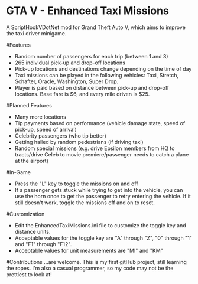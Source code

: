 # GTA V - Enhanced Taxi Missions
A ScriptHookVDotNet mod for Grand Theft Auto V, which aims to improve the taxi driver minigame.



#Features
- Random number of passengers for each trip (between 1 and 3)
- 265 individual pick-up and drop-off locations
- Pick-up locations and destinations change depending on the time of day
- Taxi missions can be played in the following vehicles: Taxi, Stretch, Schafter, Oracle, Washington, Super Drop.
- Player is paid based on distance between pick-up and drop-off locations. Base fare is $6, and every mile driven is $25.

#Planned Features
- Many more locations
- Tip payments based on performance (vehicle damage state, speed of pick-up, speed of arrival)
- Celebrity passengers (who tip better)
- Getting hailed by random pedestrians (if driving taxi)
- Random special missions (e.g. drive Epsilon members from HQ to tracts/drive Celeb to movie premiere/passenger needs to catch a plane at the airport)

#In-Game
- Press the "L" key to toggle the missions on and off
- If a passenger gets stuck while trying to get into the vehicle, you can use the horn once to get the passenger to retry entering the vehicle. If it still doesn't work, toggle the missions off and on to reset.

#Customization
- Edit the EnhancedTaxiMissions.ini file to customize the toggle key and distance units.
- Acceptable values for the toggle key are "A" through "Z", "0" through "1" and "F1" through "F12".
- Acceptable values for unit measurements are "MI" and "KM"

#Contributions
...are welcome. This is my first gitHub project, still learning the ropes. I'm also a casual programmer, so my code may not be the prettiest to look at!
